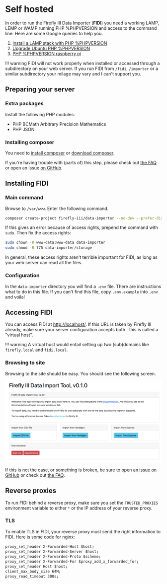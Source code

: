# Self hosted

In order to run the Firefly III Data Importer (**FIDI**) you need a working LAMP, LEMP or WAMP running PHP %PHPVERSION and access to the command line. Here are some Google queries to help you.

1. [Install a LAMP stack with PHP %PHPVERSION](https://www.google.com/search?q=lamp+stack+php+%PHPVERSION)
2. [Upgrade Ubuntu PHP %PHPVERSION](https://www.google.com/search?q=upgrade+ubuntu+php+%PHPVERSION)
3. [PHP %PHPVERSION raspberry pi](https://www.google.nl/search?q=PHP+%PHPVERSION+raspberry+pi)

!!! warning
    FIDI will not work properly when installed or accessed through a subdirectory on your web server. If you run FIDI from `/fidi`, `/importer` or a similar subdirectory your milage may vary and I can't support you.

## Preparing your server

### Extra packages

Install the following PHP modules:

* PHP BCMath Arbitrary Precision Mathematics
* PHP JSON

### Installing composer

You need to [install composer](https://getcomposer.org/doc/00-intro.md) or [download composer](https://getcomposer.org/download/).

If you're having trouble with (parts of) this step, please check out [the FAQ](../help/faq.md) or open an issue [on GitHub](https://github.com/firefly-iii/firefly-iii).

## Installing FIDI

### Main command

Browse to `/var/www`. Enter the following command. 

```bash
composer create-project firefly-iii/data-importer --no-dev --prefer-dist data-importer %IMPORTERVERSION
```

If this gives an error because of access rights, prepend the command with `sudo`. Then fix the access rights:

```bash   
sudo chown -R www-data:www-data data-importer
sudo chmod -R 775 data-importer/storage
```

In general, these access rights aren't terrible important for FIDI, as long as your web server can read all the files.

### Configuration

In the `data-importer` directory you will find a `.env` file. There are instructions what to do in this file. If you can't find this file, copy `.env.example` into `.env` and voila!

## Accessing FIDI

You can access FIDI at [http://localhost/](http://localhost/). If this URL is taken by Firefly III already, make sure your server configuration accepts both. This is called a "virtual host".

!!! warning
    A virtual host would entail setting up two (sub)domains like `firefly.local` and `fidi.local`.

### Browsing to site

Browsing to the site should be easy. You should see the following screen.

![Opening screen of FIDI.](images/opening.png)

If this is not the case, or something is broken, be sure to open [an issue on GitHub](https://github.com/firefly-iii/firefly-iii) or check out [the FAQ](../help/faq.md).

## Reverse proxies

To run FIDI behind a reverse proxy, make sure you set the `TRUSTED_PROXIES` environment variable to either `*` or the IP address of your reverse proxy.

### TLS

To enable TLS in FIDI, your reverse proxy must send the right information to FIDI. Here is some code for nginx:

```
proxy_set_header X-Forwarded-Host $host;
proxy_set_header X-Forwarded-Server $host;
proxy_set_header X-Forwarded-Proto $scheme;
proxy_set_header X-Forwarded-For $proxy_add_x_forwarded_for;
proxy_set_header Host $host;
client_max_body_size 64M;
proxy_read_timeout 300s;
```
